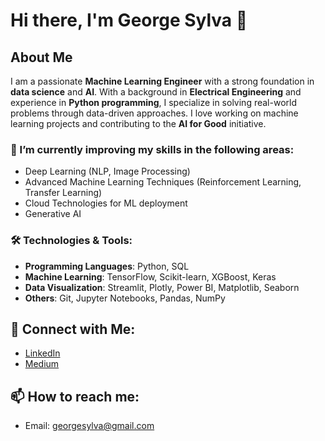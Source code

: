 # Hi there, I'm George Sylva 👋

## About Me
I am a passionate **Machine Learning Engineer** with a strong foundation in **data science** and **AI**. With a background in **Electrical Engineering** and experience in **Python programming**, I specialize in solving real-world problems through data-driven approaches. I love working on machine learning projects and contributing to the **AI for Good** initiative.

### 🌱 I’m currently improving my skills in the following areas:
- Deep Learning (NLP, Image Processing)
- Advanced Machine Learning Techniques (Reinforcement Learning, Transfer Learning)
- Cloud Technologies for ML deployment
- Generative AI 

### 🛠️ Technologies & Tools:
- **Programming Languages**: Python, SQL
- **Machine Learning**: TensorFlow, Scikit-learn, XGBoost, Keras
- **Data Visualization**: Streamlit, Plotly, Power BI, Matplotlib, Seaborn
- **Others**: Git, Jupyter Notebooks, Pandas, NumPy

## 💬 Connect with Me:
- [LinkedIn](https://www.linkedin.com/in/george-sylva-ba901811a)
- [Medium](https://medium.com/@georgesylva)

## 📫 How to reach me:
- Email: georgesylva@gmail.com

